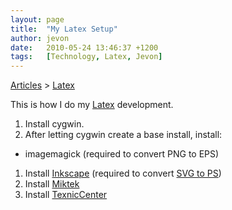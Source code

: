 ```yaml
---
layout: page
title:  "My Latex Setup"
author: jevon
date:   2010-05-24 13:46:37 +1200
tags:   [Technology, Latex, Jevon]
---
```


[Articles](articles.md) > [Latex](latex.md)

This is how I do my [Latex](latex.md) development.

1. Install cygwin.
1. After letting cygwin create a base install, install:
  * imagemagick (required to convert PNG to EPS)
1. Install <a href="http://www.inkscape.org">Inkscape</a> (required to convert [SVG to PS](svg-in-latex.md))
1. Install <a href="http://www.miktex.org/2.7/setup">Miktek</a>
1. Install <a href="http://www.toolscenter.org/">TexnicCenter</a>
